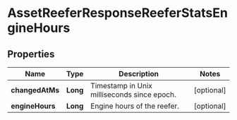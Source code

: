 
# AssetReeferResponseReeferStatsEngineHours

## Properties
Name | Type | Description | Notes
------------ | ------------- | ------------- | -------------
**changedAtMs** | **Long** | Timestamp in Unix milliseconds since epoch. |  [optional]
**engineHours** | **Long** | Engine hours of the reefer. |  [optional]



